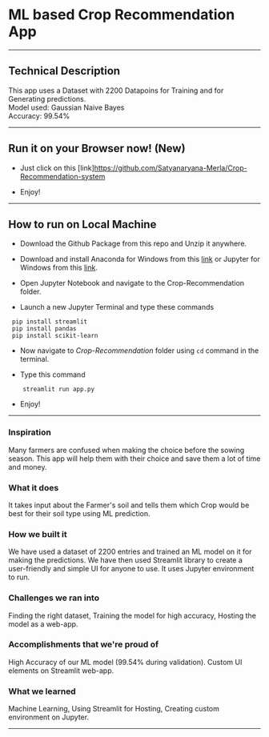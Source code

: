 # ML based Crop Recommendation App

---

## Technical Description

This app uses a Dataset with 2200 Datapoins for Training and for Generating predictions.</br>
Model used: Gaussian Naive Bayes</br>
Accuracy: 99.54%

---

## Run it on your Browser now! (New)

- Just click on this [link]https://github.com/Satyanaryana-Merla/Crop-Recommendation-system

- Enjoy!

---

## How to run on Local Machine

- Download the Github Package from this repo and Unzip it anywhere.

- Download and install Anaconda for Windows from this [link](https://repo.anaconda.com/archive/Anaconda3-2021.05-Windows-x86_64.exe) or Jupyter for Windows from this [link](https://jupyter.org/install).

- Open Jupyter Notebook and navigate to the Crop-Recommendation folder.

- Launch a new Jupyter Terminal and type these commands</br>
```
 pip install streamlit
 pip install pandas
 pip install scikit-learn
```

- Now navigate to *Crop-Recommendation* folder using ```cd``` command in the terminal.

- Type this command
```
    streamlit run app.py
```

- Enjoy!

---

### Inspiration

Many farmers are confused when making the choice before the sowing season. This app will help them with their choice and save them a lot of time and money.

### What it does

It takes input about the Farmer's soil and tells them which Crop would be best for their soil type using ML prediction.

### How we built it

We have used a dataset of 2200 entries and trained an ML model on it for making the predictions. We have then used Streamlit library to create a user-friendly and simple UI for anyone to use. It uses Jupyter environment to run.

### Challenges we ran into

Finding the right dataset, Training the model for high accuracy, Hosting the model as a web-app. 

### Accomplishments that we're proud of

High Accuracy of our ML model (99.54% during validation). Custom UI elements on Streamlit web-app.

### What we learned

Machine Learning, Using Streamlit for Hosting, Creating custom environment on Jupyter.

---
